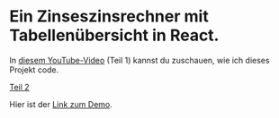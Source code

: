 # Ein Zinseszinsrechner mit Tabellenübersicht in React.

In <a href="https://youtu.be/jKBzmj9Nths" target="_blank">diesem YouTube-Video</a> (Teil 1) kannst du zuschauen, wie ich dieses Projekt code.

<a href="https://youtu.be/sjwmnF8powo">Teil 2</a>

Hier ist der <a href="https://zinseszinsrechner-mit-tabelle.netlify.app/">Link zum Demo</a>.




